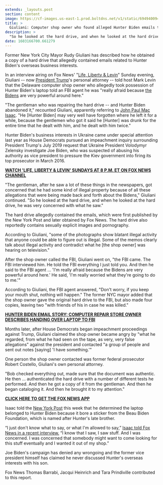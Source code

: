 ```yaml
--- 
extends: _layouts.post 
section: content 
image: https://cf-images.us-east-1.prod.boltdns.net/v1/static/694940094001/4e47e112-ca47-48cf-ab4d-a44b8d0a68cd/14592c23-9c91-4d69-8707-569698850a5d/1280x720/match/image.jpg 
title: > 
  Giuliani: Computer shop owner who found alleged Hunter Biden emails told FBI he was 'really afraid' 
description: > 
  "So he looked at the hard drive, and when he looked at the hard drive, he was very concerned with what he saw."The hard drive allegedly contained the emails, which were first published by the New York Post and later obtained by Fox News.Some of the memos clearly talk about illegal activity and contradict what he [the shop owner] was hearing on television."After the shop owner called the FBI, Giuliani went on, "the FBI came.One person the shop owner contacted was former federal prosecutor Robert Costello, Giuliani's own personal attorney. 
date: 1603166700.661279 
--- 
```

<div><p class="speakable">Former New York City Mayor Rudy Giuliani has described how he obtained a copy of a hard drive that allegedly contained emails related to Hunter Biden's overseas business interests.&#160;</p><p class="ad gam"></p><p class="ad gam"></p><p class="ad gam"></p><p class="speakable">In an interview airing on Fox News' "<a href="https://www.foxnews.com/shows/life-liberty-levin" target="_blank">Life, Liberty &amp; Levin</a>" Sunday evening, Giuliani -- now <a href="https://www.foxnews.com/category/person/donald-trump" target="_blank">President Trump</a>'s personal attorney -- told host Mark Levin that the Delaware computer shop owner who allegedly took possession of Hunter Biden's laptop told an FBI agent he was "really afraid because <a href="https://www.foxnews.com/category/person/joe-biden" target="_blank">the Bidens</a> are very powerful around here."</p><p>"The gentleman who was repairing the hard drive -- and Hunter Biden abandoned it," recounted Giuliani, apparently referring to <a href="https://www.foxnews.com/politics/hunter-biden-emails-computer-repair-store-owner-john-paul-mac-isaac" target="_blank">John Paul Mac Isaac</a>. "He [Hunter Biden] may very well have forgotten where he left it for a while, because the gentlemen who got it said he [Hunter] was drunk for the entire time that he dealt with him, and he dealt with him twice."</p><p>Hunter Biden's business interests in Ukraine came under special attention last year as House Democrats pursued an impeachment inquiry surrounding President Trump's July 2019 request that Ukraine&#160;President&#160;Volodymyr Zelensky&#160;investigate Joe Biden, who was suspected of abusing his authority as vice president to pressure&#160;the Kiev government into&#160;firing its top&#160;prosecutor in March 2016.</p><p class="ad gam"></p><p><a href="https://www.foxnews.com/shows/life-liberty-levin" target="_blank"><strong>WATCH 'LIFE, LIBERTY &amp; LEVIN' SUNDAYS AT 8 P.M. ET ON FOX NEWS CHANNEL</strong></a></p><p class="ad gam"></p><p>"The gentleman, after he saw a lot of these things in the newspapers, got concerned that he had some kind of illegal property because of all these allegations that were being made back and forth about the Bidens," Giuliani continued.&#160;"So he looked at the hard drive, and when he looked at the hard drive, he was very concerned with what he saw."</p><p>The hard drive allegedly contained the emails, which were&#160;first published by the New York Post and later obtained by Fox News. The hard drive also reportedly contains sexually explicit images and pornography.</p><p class="ad gam"></p><p>According to Giuliani, "some of the photographs show blatant illegal activity that anyone could be able to figure out is illegal. Some of the memos clearly talk about illegal activity and contradict what he [the shop owner] was hearing on television."</p><p class="ad gam"></p><p>After the shop owner called the FBI, Giuliani&#160;went on, "the FBI came. The FBI interviewed him. He told the FBI everything I just told you. And then he said to the FBI agent ...&#160;'I'm really afraid because the&#160;Bidens&#160;are very powerful around here.' He said, 'I'm really worried what they're going to do to me.'"</p><p class="ad gam"></p><p>According to Giuliani, the FBI agent answered, "Don't worry, if you keep your mouth shut,&#160;nothing will happen." The former NYC mayor added that the shop owner gave the original hard drive to the FBI, but also made four copies, leaving two "with friends of his in case he was killed."</p><p class="ad gam"></p><p><a href="https://www.foxnews.com/politics/hunter-biden-emails-computer-repair-store-owner-john-paul-mac-isaac" target="_blank"><strong>HUNTER BIDEN EMAIL STORY: COMPUTER REPAIR STORE OWNER DESCRIBES HANDING OVER LAPTOP TO FBI</strong></a></p><p>Months later, after House Democrats began impeachment proceedings against Trump, Giuliani claimed the shop owner became angry by "what he regarded, from what he had seen on the tape, as very, very false allegations" against the president and contacted "a group of people and sent out notes [saying] 'I have something.'"</p><p>One person the shop owner contacted was&#160;former federal prosecutor Robert Costello, Giuliani's own personal attorney.</p><p class="ad gam"></p><p class="ad gam"></p><p>"Bob checked everything out, made sure that the document was authentic. He then ... authenticated the hard drive with a number of different tests he performed. And then he got a copy of it from the gentleman. And then he began cataloging it. And then he brought it to my attention." </p><p><a href="https://foxnews.onelink.me/xLDS?pid=AppArticleLink&amp;af_dp=foxnewsaf%3A%2F%2F&amp;af_web_dp=https%3A%2F%2Fwww.foxnews.com%2Fapps-products" target="_blank"><strong>CLICK HERE TO GET THE FOX NEWS APP</strong></a></p><p class="ad gam"></p><p>Isaac told the&#160;<a href="https://nypost.com/2020/10/14/email-reveals-how-hunter-biden-introduced-ukrainian-biz-man-to-dad/" target="_blank">New York Post</a>&#160;this week that he&#160;determined the laptop belonged to Hunter Biden because it bore&#160;a sticker from the Beau Biden Foundation, which is named after Hunter's late&#160;brother.</p><p class="ad gam"></p><p>&#8220;I just don't know what to say, or what I'm allowed to say,&#8221; <a href="https://www.foxnews.com/politics/hunter-biden-emails-computer-repair-store-owner-john-paul-mac-isaac" target="_blank">Isaac told Fox News in a recent interview.</a> &#8220;I know that I saw, I saw stuff. And I was concerned. I was concerned that somebody might want to come looking for this stuff eventually and I wanted it out of my shop.&#8221;</p><p class="ad gam"></p><p>Joe Biden's campaign has denied any wrongoing and the former vice president himself has claimed he never discussed Hunter's overseas interests with his son.</p><p>Fox News&#160;Thomas Barrabi, Jacqui Heinrich and Tara Prindiville contributed to this report.</p><p class="ad gam"></p></div>
